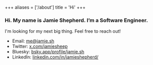+++
aliases = ['/about']
title = 'Hi'
+++

### Hi. My name is Jamie Shepherd. I’m a Software Engineer.

I'm looking for my next big thing. Feel free to reach out!

* Email: [me@jamie.sh](mailto:me@jamie.sh)
* Twitter: [x.com/jamiesheep](https://x.com/jamiesheep)
* Bluesky: [bsky.app/profile/jamie.sh](https://bsky.app/profile/jamie.sh)
* LinkedIn: [linkedin.com/in/jamieshepherd/](https://www.linkedin.com/in/jamieshepherd/)

